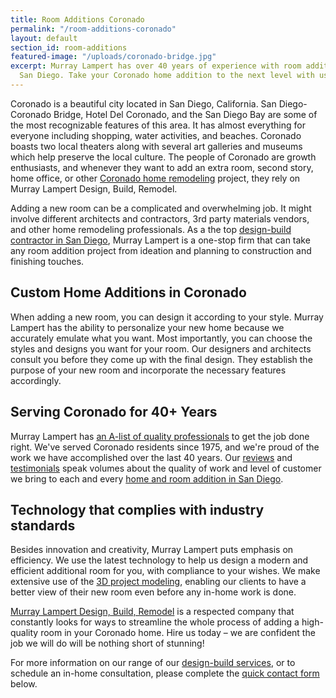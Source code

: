 ```yaml
---
title: Room Additions Coronado
permalink: "/room-additions-coronado"
layout: default
section_id: room-additions
featured-image: "/uploads/coronado-bridge.jpg"
excerpt: Murray Lampert has over 40 years of experience with room additions in Coronado,
  San Diego. Take your Coronado home addition to the next level with us.
---
```


Coronado is a beautiful city located in San Diego, California. San Diego-Coronado Bridge, Hotel Del Coronado, and the San Diego Bay are some of the most recognizable features of this area. It has almost everything for everyone including shopping, water activities, and beaches. Coronado boasts two local theaters along with several art galleries and museums which help preserve the local culture. The people of Coronado are growth enthusiasts, and whenever they want to add an extra room, second story, home office, or other [Coronado home remodeling](/service-locations/coronado-design-build-and-remodel-services/) project, they rely on Murray Lampert Design, Build, Remodel.

Adding a new room can be a complicated and overwhelming job. It might involve different architects and contractors, 3rd party materials vendors, and other home remodeling professionals. As a the top [design-build contractor in San Diego](/san-diego-design-build-contractors), Murray Lampert is a one-stop firm that can take any room addition project from ideation and planning to construction and finishing touches.

## Custom Home Additions in Coronado

When adding a new room, you can design it according to your style. Murray Lampert has the ability to personalize your new home because we accurately emulate what you want. Most importantly, you can choose the styles and designs you want for your room. Our designers and architects consult you before they come up with the final design. They establish the purpose of your new room and incorporate the necessary features accordingly.

## Serving Coronado for 40+ Years

Murray Lampert has [an A-list of quality professionals](/about-murray-lampert-design-build-remodel#team-members) to get the job done right. We've served Coronado residents since 1975, and we're proud of the work we have accomplished over the last 40 years. Our [reviews](/reviews) and [testimonials](/testimonials) speak volumes about the quality of work and level of customer we bring to each and every [home and room addition in San Diego](/san-diego-room-additions).

## Technology that complies with industry standards

Besides innovation and creativity, Murray Lampert puts emphasis on efficiency. We use the latest technology to help us design a modern and efficient additional room for you, with compliance to your wishes. We make extensive use of the [3D project modeling](/3d-architectural-rendering-services), enabling our clients to have a better view of their new room even before any in-home work is done.

[Murray Lampert Design, Build, Remodel](/) is a respected company that constantly looks for ways to streamline the whole process of adding a high-quality room in your Coronado home. Hire us today – we are confident the job we will do will be nothing short of stunning!

For more information on our range of our [design-build services](/design-build-services-san-diego), or to schedule an in-home consultation, please complete the [quick contact form](#quick-contact) below.
